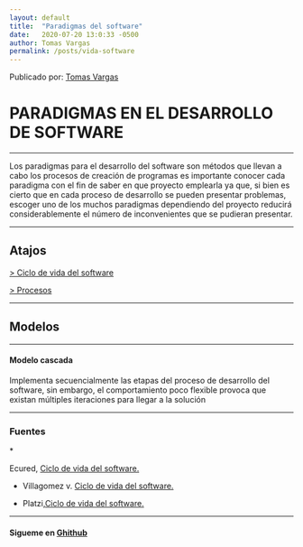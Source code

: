 ```yaml
---
layout: default
title:  "Paradigmas del software"
date:   2020-07-20 13:0:33 -0500
author: Tomas Vargas
permalink: /posts/vida-software
---
```

<script src="https://kit.fontawesome.com/7316530f41.js" crossorigin="anonymous"></script>
<p>Publicado por: <a class="aa" href="https://github.com/tomvargas">Tomas Vargas</a></p>

<h1>PARADIGMAS EN EL DESARROLLO DE SOFTWARE</h1>
<hr> 
<p>Los paradigmas para el desarrollo del software son métodos que llevan a cabo los procesos de creación de programas es importante conocer cada paradigma con el fin de saber en que proyecto emplearla ya que, si bien es cierto que en cada proceso de desarrollo se pueden presentar problemas, escoger uno de los muchos paradigmas dependiendo del proyecto reducirá considerablemente el número de inconvenientes que se pudieran presentar.</p>
<hr>
<h2>Atajos</h2>
<p> <a class="aa" href="#">> Ciclo de vida del software</a></p>
<p> <a class="aa" href="#">> Procesos</a  ></p>
<hr>

<h2>Modelos</h2>
<hr>
<h4>Modelo cascada</h4>
<p>Implementa secuencialmente las etapas del proceso de desarrollo del software, sin embargo, el
comportamiento poco flexible provoca que existan múltiples iteraciones para llegar a la solución</p>


<hr>
<h3>Fuentes</h3>
* <p>Ecured, <a class="aa" href="https://www.ecured.cu/index.php?title=Ciclo_de_vida_del_software">Ciclo de vida del software. </a></p>

* <p>Villagomez v. <a class="aa" href="https://es.ccm.net/contents/223-ciclo-de-vida-del-software#:~:text=vida%20del%20software-,Ciclo%20de%20vida%20del%20'software',inicial%20hasta%20la%20fase%20final.&text=El%20ciclo%20de%20vida%20b%C3%A1sico,papel%20en%20la%20estrategia%20global.">Ciclo de vida del software.</a></p>

* <p>Platzi,<a class="aa" href="https://platzi.com/clases/1421-pruebas-software/15303-ciclo-de-vida-del-software/">Ciclo de vida del software.</a></p>

<hr>
<h4>Sigueme en <a class="aa" href="https://github.com/tomvargas" target="_blank"><i class="fab fa-github"></i> Ghithub</a></h4>

